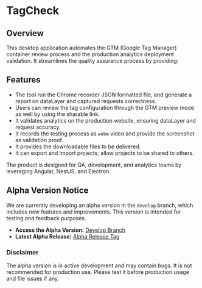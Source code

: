 # TagCheck
## Overview
This desktop application automates the GTM (Google Tag Manager) container review process and the production analytics deployment validation. It streamlines the quality assurance process by providing:

## Features
- The tool run the Chrome recorder JSON formatted file, and generate a report on dataLayer and captured requests correctness.
- Users can review the tag configuration through the GTM preview mode as well by using the sharable link.
- It validates analytics on the production website, ensuring dataLayer and request accuracy.
- It records the testing process as `webm` video and provide the screenshot as validation proof.
- It provides the downloadable files to be delivered.
- It can export and import projects; allow projects to be shared to others.

The product is designed for QA, development, and analytics teams by leveraging Angular, NestJS, and Electron.

## Alpha Version Notice

We are currently developing an alpha version in the `develop` branch, which includes new features and improvements. This version is intended for testing and feedback purposes.

- **Access the Alpha Version:** [Develop Branch](https://github.com/WodenWang820118/datalayer-checker/tree/develop)
- **Latest Alpha Release:** [Alpha Release Tag](https://github.com/WodenWang820118/tag-check/releases/tag/v3.0.0-alpha)

### Disclaimer
The alpha version is in active development and may contain bugs. It is not recommended for production use. Please test it before production usage and file issues if any.
